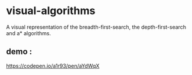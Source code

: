 # visual-algorithms

A visual representation of the breadth-first-search, the depth-first-search and a* algorithms.

## demo :
https://codepen.io/a1r93/pen/aYdWqX
